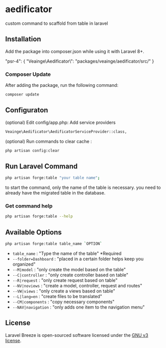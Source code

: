 # aedificator
custom command to scaffold from table in laravel

## Installation

Add the package into composer.json while using it with Laravel 8+.

"psr-4": {
    "Veainge\\Aedificator\\": "packages/veainge/aedificator/src/"
}

### Composer Update
After adding the package, run the following command:
```bash
composer update
```

## Configuraton 

(optional) Edit config/app.php:
Add service providers
```bash
Veainge\Aedificator\AedificatorServiceProvider::class,
```
(optional) Run commands to clear cache :
```bash
php artisan config:clear
```
## Run Laravel Command

```bash
php artisan forge:table "your table name";
```
to start the command, only the name of the table is necessary.
you need to already have the migrated table in the database.

### Get command help
```bash
php artisan forge:table --help
```
## Available Options
```bash
php artisan forge:table table_name `OPTION`
```
- `table_name` : "Type the name of the table" *Required
- `--folder=Dashboard` : "placed in a certain folder helps keep you organized"
- `--M|model` : "only create the model based on the table"
- `--C|controller` : "only create controller based on table"
- `--R|request` : "only create request based on table"
- `--NV|noviews` : "create a model, controller, request and routes"
- `--VW|views` : "only create a views based on table"
- `--L|lang=en` : "create files to be translated"
- `--CM|components` : "copy necessary components"
- `--NAV|navigation` : "only adds one item to the navigation menu"

## License
Laravel Breeze is open-sourced software licensed under the [GNU v3 license](LICENSE.md).
